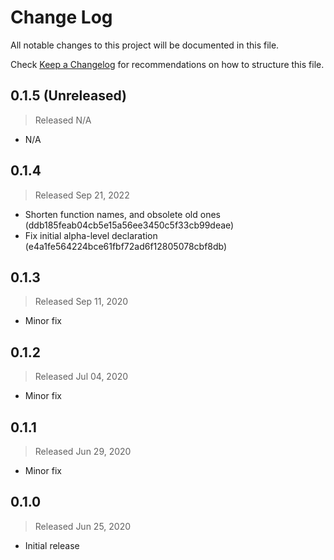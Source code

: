 # Change Log

All notable changes to this project will be documented in this file.

Check [Keep a Changelog](http://keepachangelog.com/) for recommendations on how to structure this file.


## 0.1.5 (Unreleased)
> Released N/A

* N/A

## 0.1.4
> Released Sep 21, 2022

* Shorten function names, and obsolete old ones (ddb185feab04cb5e15a56ee3450c5f33cb99deae)
* Fix initial alpha-level declaration (e4a1fe564224bce61fbf72ad6f12805078cbf8db)

## 0.1.3
> Released Sep 11, 2020

* Minor fix

## 0.1.2
> Released Jul 04, 2020

* Minor fix

## 0.1.1
> Released Jun 29, 2020

* Minor fix

## 0.1.0
> Released Jun 25, 2020

* Initial release
